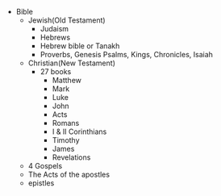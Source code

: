 - Bible
  - Jewish(Old Testament)
    - Judaism
    - Hebrews
    - Hebrew bible or Tanakh
    - Proverbs, Genesis Psalms, Kings, Chronicles, Isaiah
  - Christian(New Testament)
    - 27 books
      - Matthew
      - Mark
      - Luke
      - John
      - Acts
      - Romans
      - I & II Corinthians
      - Timothy
      - James
      - Revelations
  - 4 Gospels
  - The Acts of the apostles
  - epistles

